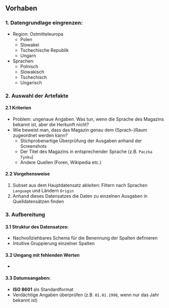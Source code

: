 ## Vorhaben

### 1. Datengrundlage eingrenzen:
* Region: Ostmitteleuropa
  * Polen
  * Slowakei
  * Tschechische Republik
  * Ungarn
* Sprachen:
  * Polnisch
  * Slowakisch
  * Tschechisch
  * Ungarisch

### 2. Auswahl der Artefakte
#### 2.1 Kriterien
* Problem: ungenaue Angaben. Was tun, wenn die Sprache des Magazins bekannt ist, aber die Herkunft nicht?
* Wie beweist man, dass das Magazin genau dem (Sprach-)Raum zugeordnet werden kann?
  * Stichprobenartige Überprüfung der Ausgaben anhand der Screenshots
  * Der Titel des Magazins in entsprechender Sprache (z.B. `Paczka Tynku`)
  * Andere Quellen (Foren, Wikipedia etc.)
#### 2.2 Vorgehensweise
1. Subset aus dem Hauptdatensatz ableiten: Filtern nach Sprachen `Language` und Ländern `Origin`
2. Anhand dieses Datensatzes die Daten zu einzelnen Ausgaben in Quelldatensätzen finden

### 3. Aufbereitung
#### 3.1 Struktur des Datensatzes:
* Nachvollziehbares Schema für die Benennung der Spalten definieren
* Intuitive Gruppierung einzelner Spalten

#### 3.2 Umgang mit fehlenden Werten
*

#### 3.3 Datumsangaben:
* **ISO 8601** als Standardformat
* Verdächtige Angaben überprüfen (z.B. `01.01.1998`, wenn nur das Jahr bekannt ist)
